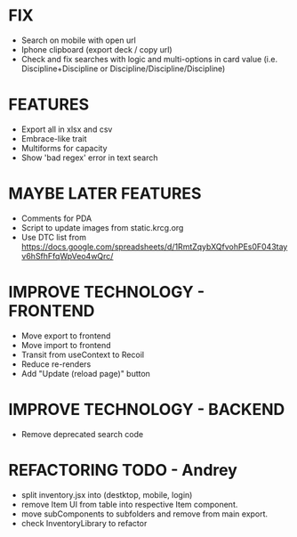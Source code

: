 # FIX
- Search on mobile with open url
- Iphone clipboard (export deck / copy url)
- Check and fix searches with logic and multi-options in card value (i.e. Discipline+Discipline or Discipline/Discipline/Discipline)

# FEATURES
- Export all in xlsx and csv
- Embrace-like trait
- Multiforms for capacity
- Show 'bad regex' error in text search

# MAYBE LATER FEATURES
- Comments for PDA
- Script to update images from static.krcg.org
- Use DTC list from https://docs.google.com/spreadsheets/d/1RmtZqybXQfvohPEs0F043tayv6hSfhFfqWpVeo4wQrc/

# IMPROVE TECHNOLOGY - FRONTEND
- Move export to frontend
- Move import to frontend
- Transit from useContext to Recoil
- Reduce re-renders
- Add "Update (reload page)" button

# IMPROVE TECHNOLOGY - BACKEND
- Remove deprecated search code

# REFACTORING TODO - Andrey
- split inventory.jsx into (destktop, mobile, login)
- remove Item UI from table into respective Item component.
- move subComponents to subfolders and remove from main export.
- check InventoryLibrary to refactor
